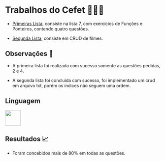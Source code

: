 # Trabalhos do Cefet 👨🏻‍💻

- [Primeiras Lista](https://github.com/viniciushgiovanini/Cefet-Trabalhos/blob/master/doc/Lista_07_EMEC.pdf), consiste na lista 7, com exercícios de Funções e Ponteiros, contendo quatro questões.

- [Segunda Lista](https://github.com/viniciushgiovanini/Cefet-Trabalhos/blob/master/doc/Trabalho_Final_EMEC_2021_2%20(2).pdf), consiste em CRUD de filmes.

## Observações 🔭

- A primeira lista foi realizada com sucesso somente as questões pedidas, 2 e 4.

- A segunda lista foi concluída com sucesso, foi implementado um crud em arquivo txt, porém os índices não seguem uma ordem.

## Linguagem

<img src="https://cdn.jsdelivr.net/gh/devicons/devicon/icons/c/c-original.svg" width="50px"/>  
          

## Resultados 📈

- Foram concebidos mais de 80% em todas as questões.
